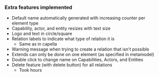 ### Extra features implemented
- Default name automatically generated with increasing counter per element type
- Capability, actor, and entity resizes with text size
- Logo and text in circle/square
- Relation labels to indicate what type of relation it is
    - Same as in capella
- Warning message when trying to create a relation that isn't possible
- Extends can only be done on one element (as specified in metamodel)
- Double click to change name on Capabilities, Actors, and Entities
- Delete feature (with delete button) for all relations
    - Took hours
